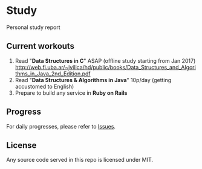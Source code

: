 # Study

Personal study report

## Current workouts

1. Read "**Data Structures in C**" ASAP (offline study starting from Jan 2017) http://web.fi.uba.ar/~jvillca/hd/public/books/Data_Structures_and_Algorithms_in_Java_2nd_Edition.pdf
2. Read "**Data Structures & Algorithms in Java**" 10p/day (getting accustomed to English)
3. Prepare to build any service in **Ruby on Rails**

## Progress

For daily progresses, please refer to [Issues](https://github.com/Siroring/Study/issues).

## License

Any source code served in this repo is licensed under MIT.
